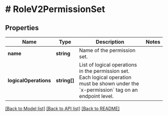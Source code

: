 # # RoleV2PermissionSet

## Properties

Name | Type | Description | Notes
------------ | ------------- | ------------- | -------------
**name** | **string** | Name of the permission set. | 
**logicalOperations** | **string[]** | List of logical operations in the permission set. Each logical operation must be shown under the &#x60;x-permission&#x60; tag on an endpoint level. | 

[[Back to Model list]](../../README.md#documentation-for-models) [[Back to API list]](../../README.md#documentation-for-api-endpoints) [[Back to README]](../../README.md)


